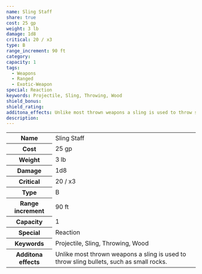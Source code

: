 ```yaml
---
name: Sling Staff
share: true
cost: 25 gp
weight: 3 lb
damage: 1d8
critical: 20 / x3
type: B
range_increment: 90 ft
category: 
capacity: 1
tags:
  - Weapons
  - Ranged
  - Exotic-Weapon
special: Reaction
keywords: Projectile, Sling, Throwing, Wood
shield_bonus: 
shield_rating: 
additona_effects: Unlike most thrown weapons a sling is used to throw sling bullets, such as small rocks.
description: 
---
```

<p><span dir="ltr" style="overflow-x: auto;"><table><tbody><tr><th dir="ltr">Name</th><td dir="ltr">Sling Staff</td></tr><tr><th dir="ltr">Cost</th><td dir="ltr">25 gp</td></tr><tr><th dir="ltr">Weight</th><td dir="ltr">3 lb</td></tr><tr><th dir="ltr">Damage</th><td dir="ltr">1d8</td></tr><tr><th dir="ltr">Critical</th><td dir="ltr">20 / x3</td></tr><tr><th dir="ltr">Type</th><td dir="ltr">B</td></tr><tr><th dir="ltr">Range increment</th><td dir="ltr">90 ft</td></tr><tr><th dir="ltr">Capacity</th><td dir="auto">1</td></tr><tr><th dir="ltr">Special</th><td dir="ltr">Reaction</td></tr><tr><th dir="ltr">Keywords</th><td dir="ltr">Projectile, Sling, Throwing, Wood</td></tr><tr><th dir="ltr">Additona effects</th><td dir="ltr">Unlike most thrown weapons a sling is used to throw sling bullets, such as small rocks.</td></tr></tbody></table></span></p>